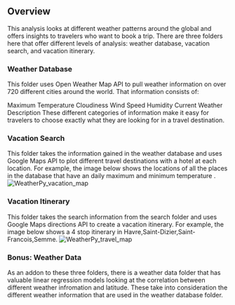 ## Overview
This analysis looks at different weather patterns around the global and offers insights to travelers who want to book a trip. There are three folders here that offer different levels of analysis: weather database, vacation search, and vacation itinerary.

### Weather Database
This folder uses Open Weather Map API to pull weather information on over 720 different cities around the world. That information consists of:

Maximum Temperature
Cloudiness
Wind Speed
Humidity
Current Weather Description
These different categories of information make it easy for travelers to choose exactly what they are looking for in a travel destination.

### Vacation Search
This folder takes the information gained in the weather database and uses Google Maps API to plot different travel destinations with a hotel at each location. For example, the image below shows the locations of all the places in the database that have an daily maximum and minimum temperature .
![WeatherPy_vacation_map](https://user-images.githubusercontent.com/111541268/193350506-516a4a62-9367-4fea-964a-8bc51b8d0741.png)

### Vacation Itinerary
This folder takes the search information from the search folder and uses Google Maps directions API to create a vacation itinerary. For example, the image below shows a 4 stop itinerary in Havre,Saint-Dizier,Saint-Francois,Semme.
![WeatherPy_travel_map](https://user-images.githubusercontent.com/111541268/193350565-5e776aa4-4f3d-4672-bb67-b24c7c87e807.png)

### Bonus: Weather Data
As an addon to these three folders, there is a weather data folder that has valuable linear regression models looking at the correlation between different weather infromation and latitude. These take into consideration the different weather information that are used in the weather database folder. 
